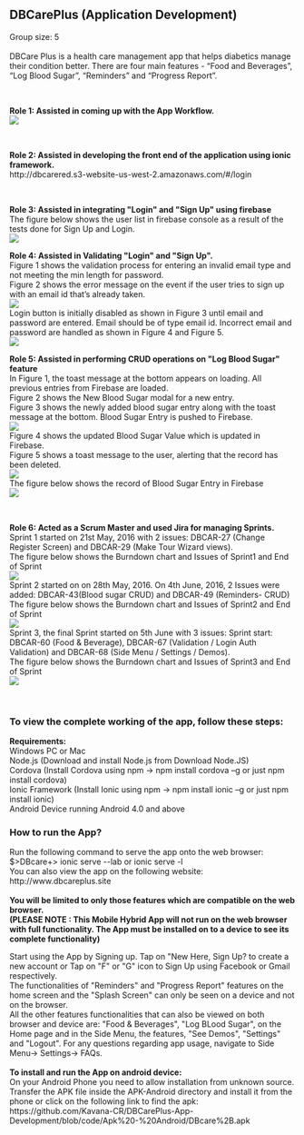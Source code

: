 <h2> DBCarePlus (Application Development) </h2>
<p> Group size: 5 <br><br>
DBCare Plus is a health care management app that helps diabetics manage their condition better. There are four main features - “Food and Beverages”, “Log Blood Sugar”, “Reminders” and “Progress Report”. </p> <br>
<p> <b> Role 1: Assisted in coming up with the App Workflow. </b> <br>
<img src="https://github.com/Kavana-CR/DBCarePlus-App-Development/blob/code/AppFlow.PNG"> </p> <br>
<p> <b> Role 2: Assisted in developing the front end of the application using ionic framework. </b> <br>
http://dbcarered.s3-website-us-west-2.amazonaws.com/#/login </p> <br> 
<p> <b> Role 3: Assisted in integrating "Login" and "Sign Up" using firebase </b> <br>
The figure below shows the user list in firebase console as a result of the tests done for Sign Up and Login. <br>
<img src="https://github.com/Kavana-CR/DBCarePlus-App-Development/blob/code/firebase-userslist.png"> </p>
<p> <b> Role 4: Assisted in Validating "Login" and "Sign Up". </b> <br>
Figure 1 shows the validation process for entering an invalid email type and not meeting the min length for password. <br>
Figure 2 shows the error message on the event if the user tries to sign up with an email id that’s already taken. <br>
<img src="https://github.com/Kavana-CR/DBCarePlus-App-Development/blob/code/SignUp%20validation.PNG"> <br>
Login button is initially disabled as shown in Figure 3 until email and password are entered. Email should be of type email id. Incorrect email and password are handled as shown in Figure 4 and Figure 5. <br>
<img src="https://github.com/Kavana-CR/DBCarePlus-App-Development/blob/code/Login%20Validation.PNG"> <br> </p>
<p> <b> Role 5: Assisted in performing CRUD operations on "Log Blood Sugar" feature </b> <br>
In Figure 1, the toast message at the bottom appears on loading. All previous entries from Firebase are loaded. <br>
Figure 2 shows the New Blood Sugar modal for a new entry. <br>
Figure 3 shows the newly added blood sugar entry along with the toast message at the bottom. Blood Sugar Entry is pushed to Firebase. <br>
<img src="https://github.com/Kavana-CR/DBCarePlus-App-Development/blob/code/LoadAdd.PNG"> <br>
Figure 4 shows the updated Blood Sugar Value which is updated in Firebase. <br>
Figure 5 shows a toast message to the user, alerting that the record has been deleted. <br>
<img src="https://github.com/Kavana-CR/DBCarePlus-App-Development/blob/code/UpdateDelete.PNG"> <br>
The figure below shows the record of Blood Sugar Entry in Firebase <br>
<img src="https://github.com/Kavana-CR/DBCarePlus-App-Development/blob/code/BloodLog-Firebase.png"> </p> <br>
<p> <b> Role 6: Acted as a Scrum Master and used Jira for managing Sprints. </b> <br>
Sprint 1 started on 21st May, 2016 with 2 issues: DBCAR-27 (Change Register Screen) and DBCAR-29 (Make Tour Wizard views). <br>
The figure below shows the Burndown chart and Issues of Sprint1 and End of Sprint <br>
<img src="https://github.com/Kavana-CR/DBCarePlus-App-Development/blob/code/Jiraburndown-sprint1.PNG"> <br>
Sprint 2 started on on 28th May, 2016. On 4th June, 2016, 2 Issues were added: DBCAR-43(Blood sugar CRUD) and DBCAR-49 (Reminders- CRUD)
The figure below shows the Burndown chart and Issues of Sprint2 and End of Sprint <br>
<img src="https://github.com/Kavana-CR/DBCarePlus-App-Development/blob/code/Jira-SPrint2.PNG"> <br>
Sprint 3, the final Sprint started on 5th June with 3 issues: Sprint start: DBCAR-60 (Food & Beverage), DBCAR-67 (Validation / Login Auth Validation) and DBCAR-68 (Side Menu / Settings / Demos). <br>
The figure below shows the Burndown chart and Issues of Sprint3 and End of Sprint <br>
<img src="https://github.com/Kavana-CR/DBCarePlus-App-Development/blob/code/Jira-Sprint3.PNG"> </p> <br>
<h3> To view the complete working of the app, follow these steps: </h3>
<p> <b>Requirements:</b> <br>
Windows PC or Mac <br>
Node.js (Download and install Node.js from Download Node.JS) <br>
Cordova (Install Cordova using npm -> npm install cordova –g or just npm install cordova) <br>
Ionic Framework (Install Ionic using npm -> npm install ionic –g or just npm install ionic) <br>
Android Device running Android 4.0 and above <br> </p>
<p> <h3> How to run the App? </h3>
Run the following command to serve the app onto the web browser: <br>
$>DBcare+> ionic serve --lab or ionic serve -l <br>
You can also view the app on the following website:<br>
http://www.dbcareplus.site <br><br>
<b>You will be limited to only those features which are compatible on the web browser.<br>
(PLEASE NOTE : This Mobile Hybrid App will not run on the web browser with full functionality. The App must be installed on to a device to see its complete functionality) </b> </p> 
<p> Start using the App by Signing up. Tap on "New Here, Sign Up? to create a new account or Tap on "F" or "G" icon to Sign Up using Facebook or Gmail respectively. <br>
The functionalities of "Reminders" and "Progress Report" features on the home screen and the "Splash Screen" can only be seen on a device and not on the browser. <br>
All the other features functionalities that can also be viewed on both browser and device are: "Food & Beverages", "Log BLood Sugar", on the Home page and in the Side Menu, the features, "See Demos", "Settings" and "Logout". For any questions regarding app usage, navigate to Side Menu-> Settings-> FAQs. <br> <br>
<b> To install and run the App on android device: </b> <br>
On your Android Phone you need to allow installation from unknown source. Transfer the APK file inside the APK-Android directory and install it from the phone or click on the following link to find the apk: <br>
https://github.com/Kavana-CR/DBCarePlus-App-Development/blob/code/Apk%20-%20Android/DBcare%2B.apk</p>



